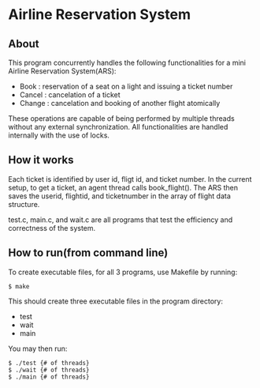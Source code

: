 # Airline Reservation System
## About
This program concurrently handles the following functionalities for a mini Airline Reservation System(ARS):
- Book : reservation of a seat on a light and issuing a ticket number
- Cancel : cancelation of a ticket
- Change : cancelation and booking of another flight atomically

These operations are capable of being performed by multiple threads without any external synchronization. 
All functionalities are handled internally with the use of locks.

## How it works
Each ticket is identified by user id, fligt id, and ticket number. 
In the current setup, to get a ticket, an agent thread calls book_flight().
The ARS then saves the userid, flightid, and ticketnumber in the array of flight data structure.

test.c, main.c, and wait.c are all programs that test the efficiency and correctness of the system.

## How to run(from command line)
To create executable files, for all 3 programs, use Makefile by running:
```console
$ make
```
This should create three executable files in the program directory:
- test
- wait
- main

You may then run:
```console
$ ./test {# of threads}
$ ./wait {# of threads} 
$ ./main {# of threads}
```


